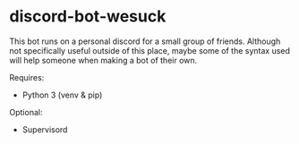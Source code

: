 # discord-bot-wesuck

This bot runs on a personal discord for a small group of friends. Although not specifically useful outside of this place, maybe some of the syntax used will help someone when making a bot of their own.

Requires:
- Python 3 (venv & pip)

Optional:
- Supervisord
